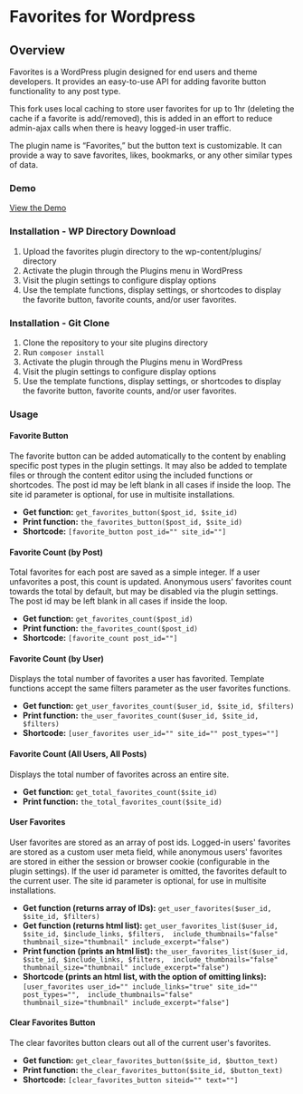 # Favorites for Wordpress

## Overview

Favorites is a WordPress plugin designed for end users and theme developers. It provides an easy-to-use API for adding favorite button functionality to any post type.

This fork uses local caching to store user favorites for up to 1hr (deleting the cache if a favorite is add/removed), this is added in an effort to reduce admin-ajax calls when there is heavy logged-in user traffic. 

The plugin name is “Favorites,” but the button text is customizable. It can provide a way to save favorites, likes, bookmarks, or any other similar types of data.

### Demo 
[View the Demo](http://favoriteposts.com)


### Installation - WP Directory Download
1. Upload the favorites plugin directory to the wp-content/plugins/ directory
2. Activate the plugin through the Plugins menu in WordPress
3. Visit the plugin settings to configure display options
4. Use the template functions, display settings, or shortcodes to display the favorite button, favorite counts, and/or user favorites.

### Installation - Git Clone
1. Clone the repository to your site plugins directory
2. Run `composer install`
3. Activate the plugin through the Plugins menu in WordPress
4. Visit the plugin settings to configure display options
5. Use the template functions, display settings, or shortcodes to display the favorite button, favorite counts, and/or user favorites.


### Usage

#### Favorite Button
The favorite button can be added automatically to the content by enabling specific post types in the plugin settings. It may also be added to template files or through the content editor using the included functions or shortcodes. The post id may be left blank in all cases if inside the loop. The site id parameter is optional, for use in multisite installations.

- **Get function:** `get_favorites_button($post_id, $site_id)`
- **Print function:** `the_favorites_button($post_id, $site_id)`
- **Shortcode:** `[favorite_button post_id="" site_id=""]`

#### Favorite Count (by Post)
Total favorites for each post are saved as a simple integer. If a user unfavorites a post, this count is updated. Anonymous users' favorites count towards the total by default, but may be disabled via the plugin settings. The post id may be left blank in all cases if inside the loop.

- **Get function:** `get_favorites_count($post_id)`
- **Print function:** `the_favorites_count($post_id)`
- **Shortcode:** `[favorite_count post_id=""]`

#### Favorite Count (by User)
Displays the total number of favorites a user has favorited. Template functions accept the same filters parameter as the user favorites functions.

- **Get function:** `get_user_favorites_count($user_id, $site_id, $filters)`
- **Print function:** `the_user_favorites_count($user_id, $site_id, $filters)`
- **Shortcode:** `[user_favorites user_id="" site_id="" post_types=""]`

#### Favorite Count (All Users, All Posts)
Displays the total number of favorites across an entire site.

- **Get function:** `get_total_favorites_count($site_id)`
- **Print function:** `the_total_favorites_count($site_id)`

#### User Favorites
User favorites are stored as an array of post ids. Logged-in users' favorites are stored as a custom user meta field, while anonymous users' favorites are stored in either the session or browser cookie (configurable in the plugin settings). If the user id parameter is omitted, the favorites default to the current user. The site id parameter is optional, for use in multisite installations.

- **Get function (returns array of IDs):** `get_user_favorites($user_id, $site_id, $filters)`
- **Get function (returns html list):** `get_user_favorites_list($user_id, $site_id, $include_links, $filters,  include_thumbnails="false" thumbnail_size="thumbnail" include_excerpt="false")`
- **Print function (prints an html list):** `the_user_favorites_list($user_id, $site_id, $include_links, $filters,  include_thumbnails="false" thumbnail_size="thumbnail" include_excerpt="false")`
- **Shortcode (prints an html list, with the option of omitting links):** `[user_favorites user_id="" include_links="true" site_id="" post_types="",  include_thumbnails="false" thumbnail_size="thumbnail" include_excerpt="false"]`

#### Clear Favorites Button
The clear favorites button clears out all of the current user's favorites.

- **Get function:** `get_clear_favorites_button($site_id, $button_text)`
- **Print function:** `the_clear_favorites_button($site_id, $button_text)`
- **Shortcode:** `[clear_favorites_button siteid="" text=""]`

